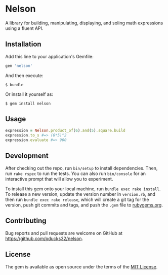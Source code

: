 # Nelson

A library for building, manipulating, displaying, and soling math expressions using a fluent API.

## Installation

Add this line to your application's Gemfile:

```ruby
gem 'nelson'
```

And then execute:

    $ bundle

Or install it yourself as:

    $ gem install nelson

## Usage

```ruby
expression = Nelson.product_of(6).and(5).square.build
expression.to_s #=> (6*5)^2
expression.evaluate #=> 900
```

## Development

After checking out the repo, run `bin/setup` to install dependencies. Then, run `rake rspec` to run the tests. You can also run `bin/console` for an interactive prompt that will allow you to experiment.

To install this gem onto your local machine, run `bundle exec rake install`. To release a new version, update the version number in `version.rb`, and then run `bundle exec rake release`, which will create a git tag for the version, push git commits and tags, and push the `.gem` file to [rubygems.org](https://rubygems.org).

## Contributing

Bug reports and pull requests are welcome on GitHub at https://github.com/pducks32/nelson.


## License

The gem is available as open source under the terms of the [MIT License](http://opensource.org/licenses/MIT).
